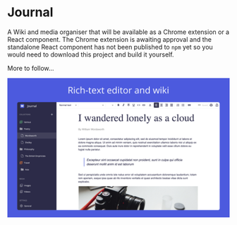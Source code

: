 # Journal 

A Wiki and media organiser that will be available as a Chrome extension or a React component. The Chrome extension is awaiting approval and the standalone React component has not been published to `npm` yet so you would need to download this project and build it yourself. 

More to follow...

![Journal](https://raw.githubusercontent.com/mpkelly/Journal/master/packages/chrome/screenshots/Editor.png)


